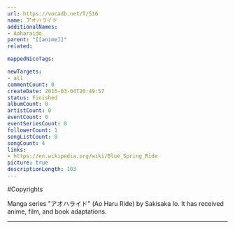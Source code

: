 ```yaml
---
url: https://vocadb.net/T/516
name: アオハライド
additionalNames: 
- Aoharaido
parent: "[[anime]]"
related:

mappedNicoTags:

newTargets:
- all
commentCount: 0
createDate: 2016-03-04T20:49:57
status: Finished
albumCount: 0
artistCount: 0
eventCount: 0
eventSeriesCount: 0
followerCount: 1
songListCount: 0
songCount: 4
links: 
- https://en.wikipedia.org/wiki/Blue_Spring_Ride
picture: true
descriptionLength: 103
---
```


#Copyrights

Manga series "アオハライド" (Ao Haru Ride) by Sakisaka Io. It has received anime, film, and book adaptations.

---

